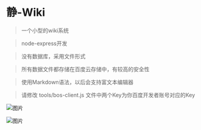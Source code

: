 # 静-Wiki

> 一个小型的wiki系统

> node-express开发

> 没有数据库，采用文件形式

> 所有数据文件都存储在百度云存储中，有较高的安全性

> 使用Markdown语法，以后会支持富文本编辑器

> 请修改 tools/bos-client.js 文件中两个Key为你百度开发者账号对应的Key

![图片](http://t.cn/RBBVOTk)

![图片](http://t.cn/RBBVrWn)
